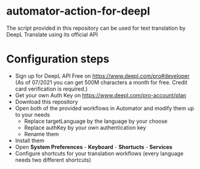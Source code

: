 # automator-action-for-deepl
The script provided in this repository can be used for text translation by DeepL Translate using its official API

# Configuration steps
- Sign up for DeepL API Free on https://www.deepl.com/pro#developer (As of 07/2021 you can get 500M characters a month for free. Credit card verification is required.)
- Get your own Auth Key on https://www.deepl.com/pro-account/plan
- Download this repository
- Open both of the provided workflows in Automator and modify them up to your needs
  - Replace targetLanguage by the language by your choose
  - Replace authKey by your own authentication key
  - Rename them
- Install them
- Open **System Preferences** - **Keyboard** - **Shortucts** - **Services**
- Configure shortcuts for your translation workflows (every language needs two different shortcuts)
